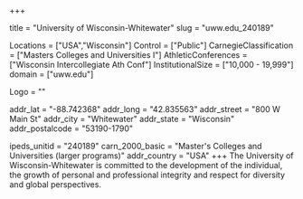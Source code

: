 
+++

title = "University of Wisconsin-Whitewater"
slug = "uww.edu_240189"

Locations = ["USA","Wisconsin"]
Control = ["Public"]
CarnegieClassification = ["Masters Colleges and Universities I"]
AthleticConferences = ["Wisconsin Intercollegiate Ath Conf"]
InstitutionalSize = ["10,000 - 19,999"]
domain = ["uww.edu"]

Logo = ""

addr_lat = "-88.742368"
addr_long = "42.835563"
addr_street = "800 W Main St"
addr_city = "Whitewater"
addr_state = "Wisconsin"
addr_postalcode = "53190-1790"

ipeds_unitid = "240189"
carn_2000_basic = "Master's Colleges and Universities (larger programs)"
addr_country = "USA"
+++
    The University of Wisconsin-Whitewater is committed to the development of the individual, the growth of personal and professional integrity and respect for diversity and global perspectives.
